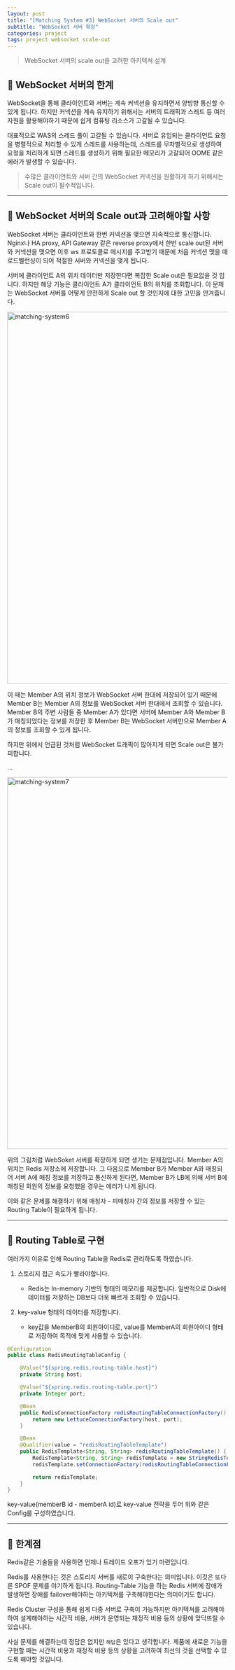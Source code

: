 ```yaml
---
layout: post
title: "[Matching System #3] WebSocket 서버의 Scale out"
subtitle: "WebSocket 서버 확장"
categories: project
tags: project websocket scale-out
---
```


> WebSocket 서버의 scale out을 고려한 아키텍쳐 설계

<!--more-->

## 🌱 WebSocket 서버의 한계

WebSocket을 통해 클라이언트와 서버는 계속 커넥션을 유지하면서 양방향 통신할 수 있게 됩니다. 하지만 커넥션을 계속 유지하기 위해서는 서버의 트래픽과 스레드 등 
여러 자원을 활용해야하기 때문에 쉽게 컴퓨팅 리소스가 고갈될 수 있습니다.

대표적으로 WAS의 스레드 풀이 고갈될 수 있습니다. 서버로 유입되는 클라이언트 요청을 병렬적으로 처리할 수 있게 스레드를 사용하는데, 스레드를 무차별적으로 
생성하여 요청을 처리하게 되면 스레드를 생성하기 위해 필요한 메모리가 고갈되어 OOME 같은 에러가 발생할 수 있습니다.

> 수많은 클라이언트와 서버 간의 WebSocket 커넥션을 원활하게 하기 위해서는 Scale out이 필수적입니다.

----

## 🌱 WebSocket 서버의 Scale out과 고려해야할 사항

WebSocket 서버는 클라이언트와 한번 커넥션을 맺으면 지속적으로 통신합니다. Nginx나 HA proxy, API Gateway 같은 reverse proxy에서 한번 
scale out된 서버와 커넥션을 맺으면 이후 ws 프로토콜로 메시지를 주고받기 때문에 처음 커넥션 맺을 때 로드벨런싱이 되어 적절한 서버와 커넥션을 맺게 됩니다.

서버에 클라이언트 A의 위치 데이터만 저장한다면 복잡한 Scale out은 필요없을 것 입니다. 하지만 해당 기능은 클라이언트 A가 클라이언트 B의 위치를 조회합니다. 이 문제는 
WebSocket 서버를 어떻게 안전하게 Scale out 할 것인지에 대한 고민을 안겨줍니다.

<img src="https://i.ibb.co/vj7M5Yb/matching-system6.png" alt="matching-system6" width="850" />

이 때는 Member A의 위치 정보가 WebSocket 서버 한대에 저장되어 있기 때문에 Member B는 Member A의 정보를 WebSocket 서버 한대에서 조회할 수 있습니다. 
Member B의 주변 사람들 중 Member A가 있다면 서버에 Member A와 Member B가 매칭되었다는 정보를 저장한 후 Member B는 WebSocket 서버만으로 Member A의 정보를 
조회할 수 있게 됩니다.

하지만 위에서 언급된 것처럼 WebSocket 트래픽이 많아지게 되면 Scale out은 불가피합니다.

...

<img src="https://i.ibb.co/B3H6LxQ/matching-system7.png" alt="matching-system7" width="850" />

위의 그림처럼 WebSoket 서버를 확장하게 되면 생기는 문제점입니다. Member A의 위치는 Redis 저장소에 저장합니다. 그 다음으로 Member B가 
Member A와 매칭되어 서버 A에 매칭 정보를 저장하고 통신하게 된다면, Member B가 LB에 의해 서버 B에 매칭된 회원의 정보를 요청했을 경우는 에러가 나게 됩니다.

이와 같은 문제를 해결하기 위해 매칭자 - 피매칭자 간의 정보를 저장할 수 있는 Routing Table이 필요하게 됩니다.

----

## 🌱 Routing Table로 구현

여러가지 이유로 인해 Routing Table을 Redis로 관리하도록 하였습니다. 

1. 스토리지 접근 속도가 빨라야합니다. 
   - Redis는 In-memory 기반의 형태의 메모리를 제공합니다. 일반적으로 Disk에 데이터를 저장하는 DB보다 더욱 빠르게 조회할 수 있습니다.

2. key-value 형태의 데이터를 저장합니다.
   - key값을 MemberB의 회원아이디로, value를 MemberA의 회원아이디 형태로 저장하여 목적에 맞게 사용할 수 있습니다.


```java
@Configuration
public class RedisRoutingTableConfig {

	@Value("${spring.redis.routing-table.host}")
	private String host;

	@Value("${spring.redis.routing-table.port}")
	private Integer port;

	@Bean
	public RedisConnectionFactory redisRoutingTableConnectionFactory() {
		return new LettuceConnectionFactory(host, port);
	}

	@Bean
	@Qualifier(value = "redisRoutingTableTemplate")
	public RedisTemplate<String, String> redisRoutingTableTemplate() {
		RedisTemplate<String, String> redisTemplate = new StringRedisTemplate();
		redisTemplate.setConnectionFactory(redisRoutingTableConnectionFactory());

		return redisTemplate;
	}
}
```

key-value(memberB id - memberA id)로 key-value 전략을 두어 위와 같은 Config를 구성하였습니다.


----

## 🌱 한계점

Redis같은 기술들을 사용하면 언제나 트레이드 오프가 있기 마련입니다.

Redis를 사용한다는 것은 스토리지 서버를 새로이 구축한다는 의미입니다. 이것은 또다른 SPOF 문제를 야기하게 됩니다. Routing-Table 기능을 하는 Redis 서버에 장애가 발생하면 
장애를 failover해야하는 아키텍쳐를 구축해야한다는 의미이기도 합니다.

Redis Cluster 구성을 통해 쉽게 다중 서버로 구축이 가능하지만 아키텍쳐를 고려해야하여 설계해야하는 시간적 비용, 서버가 운영되는 재정적 비용 등의 상황에 맞닥뜨릴 수 있습니다.

사실 문제를 해결하는데 정답은 없지만 `해답`은 있다고 생각합니다. 제품에 새로운 기능을 구현할 때는 시간적 비용과 재정적 비용 등의 상황을 고려하여 최선의 것을 선택할 수 있도록 해야할 것입니다.  
